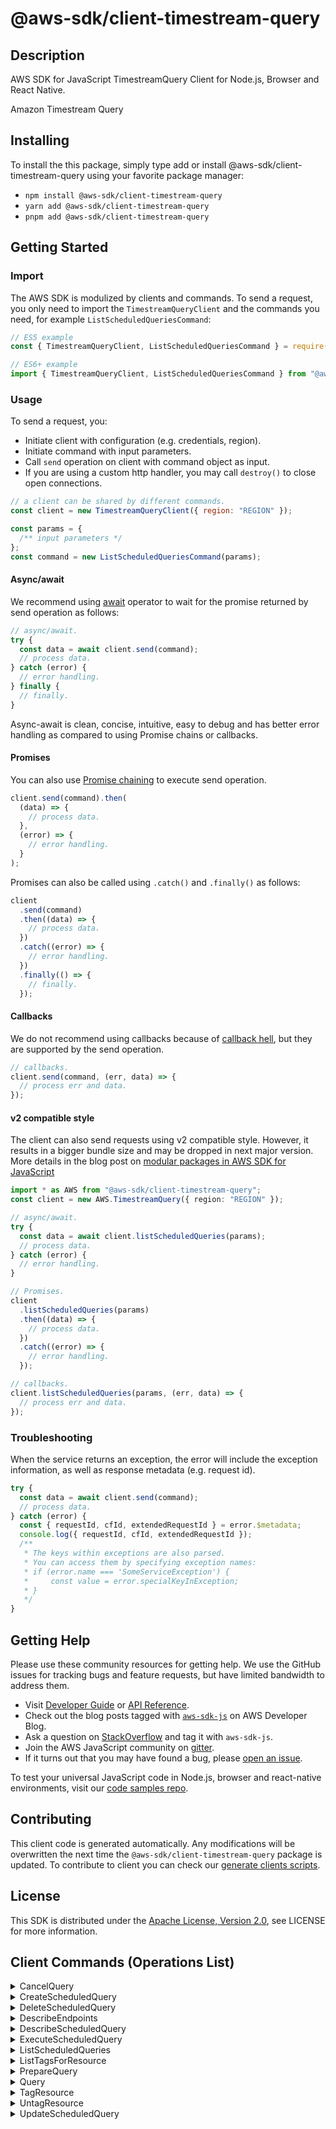 <!-- generated file, do not edit directly -->

# @aws-sdk/client-timestream-query

## Description

AWS SDK for JavaScript TimestreamQuery Client for Node.js, Browser and React Native.

<fullname>Amazon Timestream Query
</fullname>

<p></p>

## Installing

To install the this package, simply type add or install @aws-sdk/client-timestream-query
using your favorite package manager:

- `npm install @aws-sdk/client-timestream-query`
- `yarn add @aws-sdk/client-timestream-query`
- `pnpm add @aws-sdk/client-timestream-query`

## Getting Started

### Import

The AWS SDK is modulized by clients and commands.
To send a request, you only need to import the `TimestreamQueryClient` and
the commands you need, for example `ListScheduledQueriesCommand`:

```js
// ES5 example
const { TimestreamQueryClient, ListScheduledQueriesCommand } = require("@aws-sdk/client-timestream-query");
```

```ts
// ES6+ example
import { TimestreamQueryClient, ListScheduledQueriesCommand } from "@aws-sdk/client-timestream-query";
```

### Usage

To send a request, you:

- Initiate client with configuration (e.g. credentials, region).
- Initiate command with input parameters.
- Call `send` operation on client with command object as input.
- If you are using a custom http handler, you may call `destroy()` to close open connections.

```js
// a client can be shared by different commands.
const client = new TimestreamQueryClient({ region: "REGION" });

const params = {
  /** input parameters */
};
const command = new ListScheduledQueriesCommand(params);
```

#### Async/await

We recommend using [await](https://developer.mozilla.org/en-US/docs/Web/JavaScript/Reference/Operators/await)
operator to wait for the promise returned by send operation as follows:

```js
// async/await.
try {
  const data = await client.send(command);
  // process data.
} catch (error) {
  // error handling.
} finally {
  // finally.
}
```

Async-await is clean, concise, intuitive, easy to debug and has better error handling
as compared to using Promise chains or callbacks.

#### Promises

You can also use [Promise chaining](https://developer.mozilla.org/en-US/docs/Web/JavaScript/Guide/Using_promises#chaining)
to execute send operation.

```js
client.send(command).then(
  (data) => {
    // process data.
  },
  (error) => {
    // error handling.
  }
);
```

Promises can also be called using `.catch()` and `.finally()` as follows:

```js
client
  .send(command)
  .then((data) => {
    // process data.
  })
  .catch((error) => {
    // error handling.
  })
  .finally(() => {
    // finally.
  });
```

#### Callbacks

We do not recommend using callbacks because of [callback hell](http://callbackhell.com/),
but they are supported by the send operation.

```js
// callbacks.
client.send(command, (err, data) => {
  // process err and data.
});
```

#### v2 compatible style

The client can also send requests using v2 compatible style.
However, it results in a bigger bundle size and may be dropped in next major version. More details in the blog post
on [modular packages in AWS SDK for JavaScript](https://aws.amazon.com/blogs/developer/modular-packages-in-aws-sdk-for-javascript/)

```ts
import * as AWS from "@aws-sdk/client-timestream-query";
const client = new AWS.TimestreamQuery({ region: "REGION" });

// async/await.
try {
  const data = await client.listScheduledQueries(params);
  // process data.
} catch (error) {
  // error handling.
}

// Promises.
client
  .listScheduledQueries(params)
  .then((data) => {
    // process data.
  })
  .catch((error) => {
    // error handling.
  });

// callbacks.
client.listScheduledQueries(params, (err, data) => {
  // process err and data.
});
```

### Troubleshooting

When the service returns an exception, the error will include the exception information,
as well as response metadata (e.g. request id).

```js
try {
  const data = await client.send(command);
  // process data.
} catch (error) {
  const { requestId, cfId, extendedRequestId } = error.$metadata;
  console.log({ requestId, cfId, extendedRequestId });
  /**
   * The keys within exceptions are also parsed.
   * You can access them by specifying exception names:
   * if (error.name === 'SomeServiceException') {
   *     const value = error.specialKeyInException;
   * }
   */
}
```

## Getting Help

Please use these community resources for getting help.
We use the GitHub issues for tracking bugs and feature requests, but have limited bandwidth to address them.

- Visit [Developer Guide](https://docs.aws.amazon.com/sdk-for-javascript/v3/developer-guide/welcome.html)
  or [API Reference](https://docs.aws.amazon.com/AWSJavaScriptSDK/v3/latest/index.html).
- Check out the blog posts tagged with [`aws-sdk-js`](https://aws.amazon.com/blogs/developer/tag/aws-sdk-js/)
  on AWS Developer Blog.
- Ask a question on [StackOverflow](https://stackoverflow.com/questions/tagged/aws-sdk-js) and tag it with `aws-sdk-js`.
- Join the AWS JavaScript community on [gitter](https://gitter.im/aws/aws-sdk-js-v3).
- If it turns out that you may have found a bug, please [open an issue](https://github.com/aws/aws-sdk-js-v3/issues/new/choose).

To test your universal JavaScript code in Node.js, browser and react-native environments,
visit our [code samples repo](https://github.com/aws-samples/aws-sdk-js-tests).

## Contributing

This client code is generated automatically. Any modifications will be overwritten the next time the `@aws-sdk/client-timestream-query` package is updated.
To contribute to client you can check our [generate clients scripts](https://github.com/aws/aws-sdk-js-v3/tree/main/scripts/generate-clients).

## License

This SDK is distributed under the
[Apache License, Version 2.0](http://www.apache.org/licenses/LICENSE-2.0),
see LICENSE for more information.

## Client Commands (Operations List)

<details>
<summary>
CancelQuery
</summary>

[Command API Reference](https://docs.aws.amazon.com/AWSJavaScriptSDK/v3/latest/client/timestream-query/command/CancelQueryCommand/) / [Input](https://docs.aws.amazon.com/AWSJavaScriptSDK/v3/latest/Package/-aws-sdk-client-timestream-query/Interface/CancelQueryCommandInput/) / [Output](https://docs.aws.amazon.com/AWSJavaScriptSDK/v3/latest/Package/-aws-sdk-client-timestream-query/Interface/CancelQueryCommandOutput/)

</details>
<details>
<summary>
CreateScheduledQuery
</summary>

[Command API Reference](https://docs.aws.amazon.com/AWSJavaScriptSDK/v3/latest/client/timestream-query/command/CreateScheduledQueryCommand/) / [Input](https://docs.aws.amazon.com/AWSJavaScriptSDK/v3/latest/Package/-aws-sdk-client-timestream-query/Interface/CreateScheduledQueryCommandInput/) / [Output](https://docs.aws.amazon.com/AWSJavaScriptSDK/v3/latest/Package/-aws-sdk-client-timestream-query/Interface/CreateScheduledQueryCommandOutput/)

</details>
<details>
<summary>
DeleteScheduledQuery
</summary>

[Command API Reference](https://docs.aws.amazon.com/AWSJavaScriptSDK/v3/latest/client/timestream-query/command/DeleteScheduledQueryCommand/) / [Input](https://docs.aws.amazon.com/AWSJavaScriptSDK/v3/latest/Package/-aws-sdk-client-timestream-query/Interface/DeleteScheduledQueryCommandInput/) / [Output](https://docs.aws.amazon.com/AWSJavaScriptSDK/v3/latest/Package/-aws-sdk-client-timestream-query/Interface/DeleteScheduledQueryCommandOutput/)

</details>
<details>
<summary>
DescribeEndpoints
</summary>

[Command API Reference](https://docs.aws.amazon.com/AWSJavaScriptSDK/v3/latest/client/timestream-query/command/DescribeEndpointsCommand/) / [Input](https://docs.aws.amazon.com/AWSJavaScriptSDK/v3/latest/Package/-aws-sdk-client-timestream-query/Interface/DescribeEndpointsCommandInput/) / [Output](https://docs.aws.amazon.com/AWSJavaScriptSDK/v3/latest/Package/-aws-sdk-client-timestream-query/Interface/DescribeEndpointsCommandOutput/)

</details>
<details>
<summary>
DescribeScheduledQuery
</summary>

[Command API Reference](https://docs.aws.amazon.com/AWSJavaScriptSDK/v3/latest/client/timestream-query/command/DescribeScheduledQueryCommand/) / [Input](https://docs.aws.amazon.com/AWSJavaScriptSDK/v3/latest/Package/-aws-sdk-client-timestream-query/Interface/DescribeScheduledQueryCommandInput/) / [Output](https://docs.aws.amazon.com/AWSJavaScriptSDK/v3/latest/Package/-aws-sdk-client-timestream-query/Interface/DescribeScheduledQueryCommandOutput/)

</details>
<details>
<summary>
ExecuteScheduledQuery
</summary>

[Command API Reference](https://docs.aws.amazon.com/AWSJavaScriptSDK/v3/latest/client/timestream-query/command/ExecuteScheduledQueryCommand/) / [Input](https://docs.aws.amazon.com/AWSJavaScriptSDK/v3/latest/Package/-aws-sdk-client-timestream-query/Interface/ExecuteScheduledQueryCommandInput/) / [Output](https://docs.aws.amazon.com/AWSJavaScriptSDK/v3/latest/Package/-aws-sdk-client-timestream-query/Interface/ExecuteScheduledQueryCommandOutput/)

</details>
<details>
<summary>
ListScheduledQueries
</summary>

[Command API Reference](https://docs.aws.amazon.com/AWSJavaScriptSDK/v3/latest/client/timestream-query/command/ListScheduledQueriesCommand/) / [Input](https://docs.aws.amazon.com/AWSJavaScriptSDK/v3/latest/Package/-aws-sdk-client-timestream-query/Interface/ListScheduledQueriesCommandInput/) / [Output](https://docs.aws.amazon.com/AWSJavaScriptSDK/v3/latest/Package/-aws-sdk-client-timestream-query/Interface/ListScheduledQueriesCommandOutput/)

</details>
<details>
<summary>
ListTagsForResource
</summary>

[Command API Reference](https://docs.aws.amazon.com/AWSJavaScriptSDK/v3/latest/client/timestream-query/command/ListTagsForResourceCommand/) / [Input](https://docs.aws.amazon.com/AWSJavaScriptSDK/v3/latest/Package/-aws-sdk-client-timestream-query/Interface/ListTagsForResourceCommandInput/) / [Output](https://docs.aws.amazon.com/AWSJavaScriptSDK/v3/latest/Package/-aws-sdk-client-timestream-query/Interface/ListTagsForResourceCommandOutput/)

</details>
<details>
<summary>
PrepareQuery
</summary>

[Command API Reference](https://docs.aws.amazon.com/AWSJavaScriptSDK/v3/latest/client/timestream-query/command/PrepareQueryCommand/) / [Input](https://docs.aws.amazon.com/AWSJavaScriptSDK/v3/latest/Package/-aws-sdk-client-timestream-query/Interface/PrepareQueryCommandInput/) / [Output](https://docs.aws.amazon.com/AWSJavaScriptSDK/v3/latest/Package/-aws-sdk-client-timestream-query/Interface/PrepareQueryCommandOutput/)

</details>
<details>
<summary>
Query
</summary>

[Command API Reference](https://docs.aws.amazon.com/AWSJavaScriptSDK/v3/latest/client/timestream-query/command/QueryCommand/) / [Input](https://docs.aws.amazon.com/AWSJavaScriptSDK/v3/latest/Package/-aws-sdk-client-timestream-query/Interface/QueryCommandInput/) / [Output](https://docs.aws.amazon.com/AWSJavaScriptSDK/v3/latest/Package/-aws-sdk-client-timestream-query/Interface/QueryCommandOutput/)

</details>
<details>
<summary>
TagResource
</summary>

[Command API Reference](https://docs.aws.amazon.com/AWSJavaScriptSDK/v3/latest/client/timestream-query/command/TagResourceCommand/) / [Input](https://docs.aws.amazon.com/AWSJavaScriptSDK/v3/latest/Package/-aws-sdk-client-timestream-query/Interface/TagResourceCommandInput/) / [Output](https://docs.aws.amazon.com/AWSJavaScriptSDK/v3/latest/Package/-aws-sdk-client-timestream-query/Interface/TagResourceCommandOutput/)

</details>
<details>
<summary>
UntagResource
</summary>

[Command API Reference](https://docs.aws.amazon.com/AWSJavaScriptSDK/v3/latest/client/timestream-query/command/UntagResourceCommand/) / [Input](https://docs.aws.amazon.com/AWSJavaScriptSDK/v3/latest/Package/-aws-sdk-client-timestream-query/Interface/UntagResourceCommandInput/) / [Output](https://docs.aws.amazon.com/AWSJavaScriptSDK/v3/latest/Package/-aws-sdk-client-timestream-query/Interface/UntagResourceCommandOutput/)

</details>
<details>
<summary>
UpdateScheduledQuery
</summary>

[Command API Reference](https://docs.aws.amazon.com/AWSJavaScriptSDK/v3/latest/client/timestream-query/command/UpdateScheduledQueryCommand/) / [Input](https://docs.aws.amazon.com/AWSJavaScriptSDK/v3/latest/Package/-aws-sdk-client-timestream-query/Interface/UpdateScheduledQueryCommandInput/) / [Output](https://docs.aws.amazon.com/AWSJavaScriptSDK/v3/latest/Package/-aws-sdk-client-timestream-query/Interface/UpdateScheduledQueryCommandOutput/)

</details>
